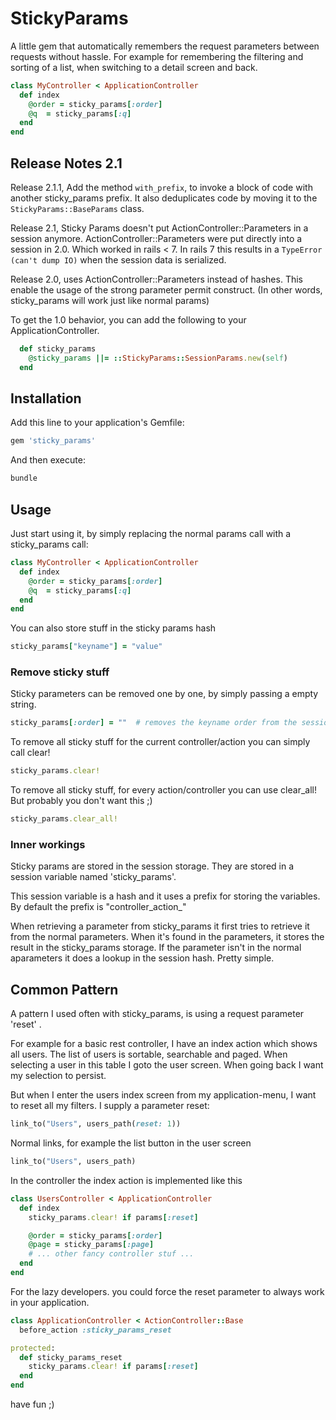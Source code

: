 # StickyParams

A little gem that automatically remembers the request parameters between requests without hassle.
For example for remembering the filtering and sorting of a list, when switching to a detail screen and back.

```ruby
class MyController < ApplicationController
  def index
    @order = sticky_params[:order]
    @q  = sticky_params[:q]
  end
end
```

## Release Notes 2.1

Release 2.1.1, Add the method `with_prefix`, to invoke a block of code with another sticky_params prefix.
It also deduplicates code by moving it to the `StickyParams::BaseParams` class.

Release 2.1, Sticky Params doesn't put ActionController::Parameters in a session anymore.
ActionController::Parameters were put directly into a session in 2.0. Which worked in rails < 7.
In rails 7 this results in a `TypeError (can't dump IO)` when the session data is serialized.

Release 2.0, uses ActionController::Parameters instead of hashes.
This enable the usage of the strong parameter permit construct.
(In other words, sticky_params will work just like normal params)

To get the 1.0 behavior, you can add the following to your ApplicationController.

```ruby
  def sticky_params
    @sticky_params ||= ::StickyParams::SessionParams.new(self)
  end
```

## Installation

Add this line to your application's Gemfile:

```ruby
gem 'sticky_params'
```

And then execute:

```bash
bundle
```

## Usage

Just start using it, by simply replacing the normal params call with a sticky_params call:

```ruby
class MyController < ApplicationController
  def index
    @order = sticky_params[:order]
    @q  = sticky_params[:q]
  end
end
```

You can also store stuff in the sticky params hash

```ruby
sticky_params["keyname"] = "value"
```

### Remove sticky stuff

Sticky parameters can be removed one by one, by simply passing a empty string.

```ruby
sticky_params[:order] = ""  # removes the keyname order from the session
```

To remove all sticky stuff for the current controller/action you can simply call clear!

```ruby
sticky_params.clear!
```

To remove all sticky stuff, for every action/controller you can use clear_all!
But probably you don't want this ;)

```ruby
sticky_params.clear_all!
```

### Inner workings

Sticky params are stored in the session storage. They are stored in a
session variable named 'sticky_params'.

This session variable is a hash and it uses a prefix for storing the variables.
By default the prefix is "controller_action_"

When retrieving a parameter from sticky_params it first tries to retrieve it from
the normal parameters. When it's found in the parameters, it stores the result in the sticky_params storage.
If the parameter isn't in the normal aparameters it does a lookup in the session hash.
Pretty simple.

## Common Pattern

A pattern I used often with sticky_params, is using a request parameter 'reset' .

For example for a basic rest controller, I have an index action which shows all users.
The list of users is sortable, searchable and paged. When selecting a user in this table
I goto the user screen. When going back I want my selection to persist.

But when I enter the users index screen from my application-menu, I want to reset all my
filters. I supply a parameter reset:

```ruby
link_to("Users", users_path(reset: 1))
```

Normal links, for example the list button in the user screen

```ruby
link_to("Users", users_path)
```

In the controller the index action is implemented like this

```ruby
class UsersController < ApplicationController
  def index
    sticky_params.clear! if params[:reset]

    @order = sticky_params[:order]
    @page = sticky_params[:page]
    # ... other fancy controller stuf ...
  end
end
```

For the lazy developers.
you could force the reset parameter to always work in your application.

```ruby
class ApplicationController < ActionController::Base
  before_action :sticky_params_reset

protected:
  def sticky_params_reset
    sticky_params.clear! if params[:reset]
  end
end
```

have fun ;)
